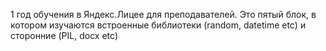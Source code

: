 1 год обучения в Яндекс.Лицее для преподавателей. Это пятый блок, в котором 
изучаются встроенные библиотеки (random, datetime etc) и сторонние (PIL, docx etc)
